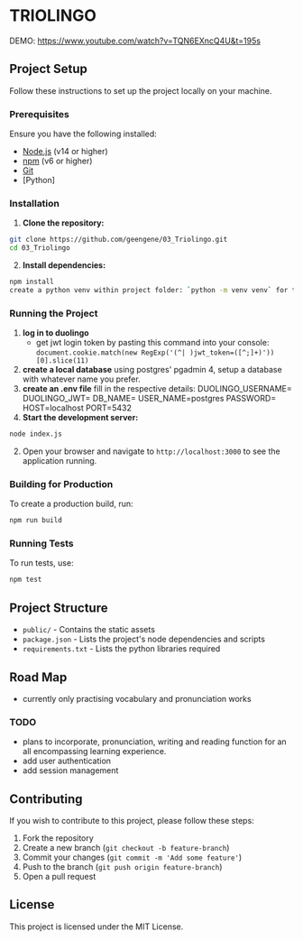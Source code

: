 # TRIOLINGO

DEMO: https://www.youtube.com/watch?v=TQN6EXncQ4U&t=195s

## Project Setup

Follow these instructions to set up the project locally on your machine.

### Prerequisites

Ensure you have the following installed:

- [Node.js](https://nodejs.org/) (v14 or higher)
- [npm](https://www.npmjs.com/) (v6 or higher)
- [Git](https://git-scm.com/)
- [Python]

### Installation

1. **Clone the repository:**

```sh
git clone https://github.com/geengene/03_Triolingo.git
cd 03_Triolingo
```

2. **Install dependencies:**

```sh
npm install
create a python venv within project folder: `python -m venv venv` for the required dependencies
```

### Running the Project

1. **log in to duolingo**
   - get jwt login token by pasting this command into your console: `document.cookie.match(new RegExp('(^| )jwt_token=([^;]+)'))[0].slice(11) `
2. **create a local database**
   using postgres' pgadmin 4, setup a database with whatever name you prefer.
3. **create an .env file**
   fill in the respective details:
   DUOLINGO_USERNAME=
   DUOLINGO_JWT=
   DB_NAME=
   USER_NAME=postgres
   PASSWORD=
   HOST=localhost
   PORT=5432
4. **Start the development server:**

```sh
node index.js
```

2. Open your browser and navigate to `http://localhost:3000` to see the application running.

### Building for Production

To create a production build, run:

```sh
npm run build
```

### Running Tests

To run tests, use:

```sh
npm test
```

## Project Structure

- `public/` - Contains the static assets
- `package.json` - Lists the project's node dependencies and scripts
- `requirements.txt` - Lists the python libraries required

## Road Map

- currently only practising vocabulary and pronunciation works

### TODO

- plans to incorporate, pronunciation, writing and reading function for an all encompassing learning experience.
- add user authentication
- add session management

## Contributing

If you wish to contribute to this project, please follow these steps:

1. Fork the repository
2. Create a new branch (`git checkout -b feature-branch`)
3. Commit your changes (`git commit -m 'Add some feature'`)
4. Push to the branch (`git push origin feature-branch`)
5. Open a pull request

## License

This project is licensed under the MIT License.
